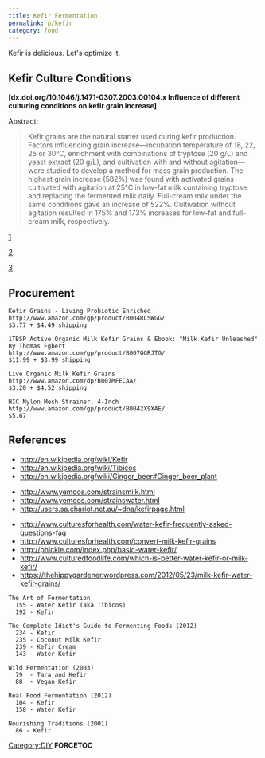```yaml
---
title: Kefir Fermentation
permalink: p/kefir
category: food
---
```


Kefir is delicious. Let's optimize it.

Kefir Culture Conditions
------------------------

**\[dx.doi.org/10.1046/j.1471-0307.2003.00104.x Influence of different culturing conditions on kefir grain increase\]**

Abstract:

> Kefir grains are the natural starter used during kefir production. Factors influencing grain increase—incubation temperature of 18, 22, 25 or 30°C, enrichment with combinations of tryptose (20 g/L) and yeast extract (20 g/L), and cultivation with and without agitation—were studied to develop a method for mass grain production. The highest grain increase (582%) was found with activated grains cultivated with agitation at 25°C in low-fat milk containing tryptose and replacing the fermented milk daily. Full-cream milk under the same conditions gave an increase of 522%. Cultivation without agitation resulted in 175% and 173% increases for low-fat and full-cream milk, respectively.

[1](http://waterkefir.ca/making-kefir-thicker-promoting-kefiran-growth/)

[2](http://users.sa.chariot.net.au/~dna/kefir-faq.html)

[3](http://www.yemoos.com/faqmfinishing.html)

Procurement
-----------

    Kefir Grains - Living Probiotic Enriched
    http://www.amazon.com/gp/product/B004RCSWGG/
    $3.77 + $4.49 shipping

    1TBSP Active Organic Milk Kefir Grains & Ebook: "Milk Kefir Unleashed" By Thomas Egbert
    http://www.amazon.com/gp/product/B007GGRJTG/
    $11.99 + $3.99 shipping

    Live Organic Milk Kefir Grains
    http://www.amazon.com/dp/B007MFECAA/
    $3.20 + $4.52 shipping

    HIC Nylon Mesh Strainer, 4-Inch
    http://www.amazon.com/gp/product/B0042X9XAE/
    $5.67

References
----------

-   <http://en.wikipedia.org/wiki/Kefir>
-   <http://en.wikipedia.org/wiki/Tibicos>
-   <http://en.wikipedia.org/wiki/Ginger_beer#Ginger_beer_plant>

<!-- -->

-   <http://www.yemoos.com/strainsmilk.html>
-   <http://www.yemoos.com/strainswater.html>
-   <http://users.sa.chariot.net.au/~dna/kefirpage.html>

<!-- -->

-   <http://www.culturesforhealth.com/water-kefir-frequently-asked-questions-faq>
-   <http://www.culturesforhealth.com/convert-milk-kefir-grains>
-   <http://phickle.com/index.php/basic-water-kefir/>
-   <http://www.culturedfoodlife.com/which-is-better-water-kefir-or-milk-kefir/>
-   <https://thehippygardener.wordpress.com/2012/05/23/milk-kefir-water-kefir-grains/>

<!-- -->

    The Art of Fermentation
      155 - Water Kefir (aka Tibicos)
      192 - Kefir

    The Complete Idiot's Guide to Fermenting Foods (2012)
      234 - Kefir
      235 - Coconut Milk Kefir
      239 - Kefir Cream
      143 - Water Kefir

    Wild Fermentation (2003)
      79  - Tara and Kefir
      88  - Vegan Kefir

    Real Food Fermentation (2012)
      104 - Kefir
      158 - Water Kefir

    Nourishing Traditions (2001)
      86 - Kefir

[Category:DIY](/Category:DIY "wikilink") __FORCETOC__
